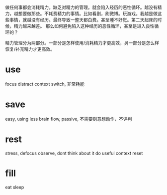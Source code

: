 做任何事都会消耗精力。缺乏对精力的管理。就会陷入经历的恶性循环。越没有精力，越想要做那些。不耗费精力的事情。比如看剧，刷微博。玩游戏。我越是做这些事情，就越没有经历。最终导致一整天都白费。甚至睡不好觉。第二天起床的时候，精力越来越差。
那么如何避免陷入这种经历的恶性循环，甚至是进入良性循环的？

精力管理分为两部分。一部分是怎样使用/消耗精力才更高效，另一部分是怎么样恢复/补充精力才更高效。

# use
focus
distract
context switch, 非常耗能

# save
easy, using less brain
flow, passive, 不需要刻意想动作，不评判

# rest
stress, defocus
observe, dont think about it
do useful
context reset

# fill
eat
sleep